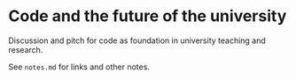 # Code and the future of the university

Discussion and pitch for code as foundation in university teaching and
research.

See `notes.md` for links and other notes.
